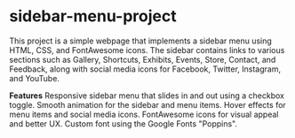 # sidebar-menu-project
This project is a simple webpage that implements a sidebar menu using HTML, CSS, and FontAwesome icons. The sidebar contains links to various sections such as Gallery, Shortcuts, Exhibits, Events, Store, Contact, and Feedback, along with social media icons for Facebook, Twitter, Instagram, and YouTube.

**Features**
Responsive sidebar menu that slides in and out using a checkbox toggle.
Smooth animation for the sidebar and menu items.
Hover effects for menu items and social media icons.
FontAwesome icons for visual appeal and better UX.
Custom font using the Google Fonts "Poppins".
